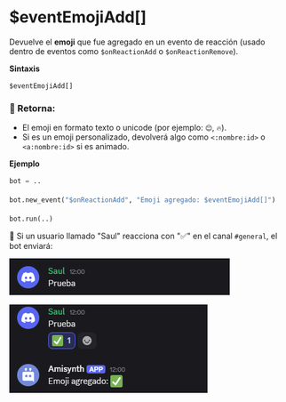
# $eventEmojiAdd[]

Devuelve el **emoji** que fue agregado en un evento de reacción (usado dentro de eventos como `$onReactionAdd` o `$onReactionRemove`).

**Sintaxis**

```plaintext
$eventEmojiAdd[]
```


### 🔄 Retorna:
- El emoji en formato texto o unicode (por ejemplo: `😊`, `🔥`).
- Si es un emoji personalizado, devolverá algo como `<:nombre:id>` o `<a:nombre:id>` si es animado.

**Ejemplo**  

```python
bot = ..

bot.new_event("$onReactionAdd", "Emoji agregado: $eventEmojiAdd[]")

bot.run(..)
```
🔹 Si un usuario llamado "Saul" reacciona con "✅" en el canal `#general`, el bot enviará:  


![alt text](image-114.png)

![alt text](image-115.png)